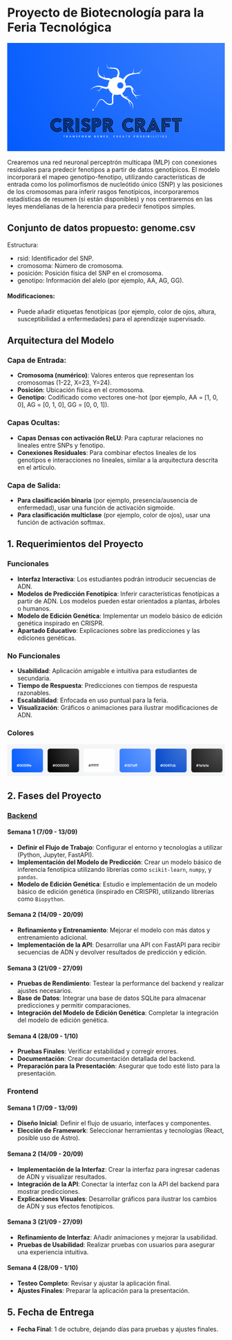 # Proyecto de Biotecnología para la Feria Tecnológica
![alt CRIsPR CRAFT](./assets//logo.png)

Crearemos una red neuronal perceptrón multicapa (MLP) con conexiones residuales para predecir fenotipos a partir de datos genotípicos. El modelo incorporará el mapeo genotipo-fenotipo, utilizando características de entrada como los polimorfismos de nucleótido único (SNP) y las posiciones de los cromosomas para inferir rasgos fenotípicos, incorporaremos estadísticas de resumen (si están disponibles) y nos centraremos en las leyes mendelianas de la herencia para predecir fenotipos simples.

## Conjunto de datos propuesto: genome.csv
Estructura:
- rsid: Identificador del SNP.
- cromosoma: Número de cromosoma.
- posición: Posición física del SNP en el cromosoma.
- genotipo: Información del alelo (por ejemplo, AA, AG, GG).
#### Modificaciones:
- Puede añadir etiquetas fenotípicas (por ejemplo, color de ojos, altura, susceptibilidad a enfermedades) para el aprendizaje supervisado.

## Arquitectura del Modelo

### Capa de Entrada:
- **Cromosoma (numérico)**: Valores enteros que representan los cromosomas (1-22, X=23, Y=24).
- **Posición**: Ubicación física en el cromosoma.
- **Genotipo**: Codificado como vectores one-hot (por ejemplo, AA = [1, 0, 0], AG = [0, 1, 0], GG = [0, 0, 1]).

### Capas Ocultas:
- **Capas Densas con activación ReLU**: Para capturar relaciones no lineales entre SNPs y fenotipo.
- **Conexiones Residuales**: Para combinar efectos lineales de los genotipos e interacciones no lineales, similar a la arquitectura descrita en el artículo.

### Capa de Salida:
- **Para clasificación binaria** (por ejemplo, presencia/ausencia de enfermedad), usar una función de activación sigmoide.
- **Para clasificación multiclase** (por ejemplo, color de ojos), usar una función de activación softmax.

## 1. Requerimientos del Proyecto

### Funcionales
- **Interfaz Interactiva**: Los estudiantes podrán introducir secuencias de ADN.
- **Modelos de Predicción Fenotípica**: Inferir características fenotípicas a partir de ADN. Los modelos pueden estar orientados a plantas, árboles o humanos.
- **Modelo de Edición Genética**: Implementar un modelo básico de edición genética inspirado en CRISPR.
- **Apartado Educativo**: Explicaciones sobre las predicciones y las ediciones genéticas.

### No Funcionales
- **Usabilidad**: Aplicación amigable e intuitiva para estudiantes de secundaria.
- **Tiempo de Respuesta**: Predicciones con tiempos de respuesta razonables.
- **Escalabilidad**: Enfocada en uso puntual para la feria.
- **Visualización**: Gráficos o animaciones para ilustrar modificaciones de ADN.

### Colores
![alt colores](.//assets/colores.png)

## 2. Fases del Proyecto

### [Backend](./Backend/Readme.md)

#### Semana 1 (7/09 - 13/09)
- **Definir el Flujo de Trabajo**: Configurar el entorno y tecnologías a utilizar (Python, Jupyter, FastAPI).
- **Implementación del Modelo de Predicción**: Crear un modelo básico de inferencia fenotípica utilizando librerías como `scikit-learn`, `numpy`, y `pandas`.
- **Modelo de Edición Genética**: Estudio e implementación de un modelo básico de edición genética (inspirado en CRISPR), utilizando librerías como `Biopython`.

#### Semana 2 (14/09 - 20/09)
- **Refinamiento y Entrenamiento**: Mejorar el modelo con más datos y entrenamiento adicional.
- **Implementación de la API**: Desarrollar una API con FastAPI para recibir secuencias de ADN y devolver resultados de predicción y edición.

#### Semana 3 (21/09 - 27/09)
- **Pruebas de Rendimiento**: Testear la performance del backend y realizar ajustes necesarios.
- **Base de Datos**: Integrar una base de datos SQLite para almacenar predicciones y permitir comparaciones.
- **Integración del Modelo de Edición Genética**: Completar la integración del modelo de edición genética.

#### Semana 4 (28/09 - 1/10)
- **Pruebas Finales**: Verificar estabilidad y corregir errores.
- **Documentación**: Crear documentación detallada del backend.
- **Preparación para la Presentación**: Asegurar que todo esté listo para la presentación.

### Frontend

#### Semana 1 (7/09 - 13/09)
- **Diseño Inicial**: Definir el flujo de usuario, interfaces y componentes.
- **Elección de Framework**: Seleccionar herramientas y tecnologías (React, posible uso de Astro).

#### Semana 2 (14/09 - 20/09)
- **Implementación de la Interfaz**: Crear la interfaz para ingresar cadenas de ADN y visualizar resultados.
- **Integración de la API**: Conectar la interfaz con la API del backend para mostrar predicciones.
- **Explicaciones Visuales**: Desarrollar gráficos para ilustrar los cambios de ADN y sus efectos fenotípicos.

#### Semana 3 (21/09 - 27/09)
- **Refinamiento de Interfaz**: Añadir animaciones y mejorar la usabilidad.
- **Pruebas de Usabilidad**: Realizar pruebas con usuarios para asegurar una experiencia intuitiva.

#### Semana 4 (28/09 - 1/10)
- **Testeo Completo**: Revisar y ajustar la aplicación final.
- **Ajustes Finales**: Preparar la aplicación para la presentación.

## 5. Fecha de Entrega
- **Fecha Final**: 1 de octubre, dejando días para pruebas y ajustes finales.

